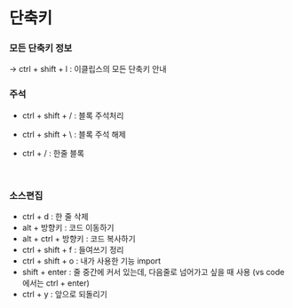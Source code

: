 # 단축키

### 모든 단축키 정보

-> ctrl + shift + l : 이클립스의 모든 단축키 안내



### 주석

* ctrl + shift + / : 블록 주석처리

* ctrl + shift + \ : 블록 주석 해제

* ctrl + / : 한줄 블록

  ​



### 소스편집

* ctrl + d : 한 줄 삭제
* alt + 방향키 : 코드 이동하기
* alt + ctrl + 방향키 : 코드 복사하기
* ctrl + shift + f : 들여쓰기 정리
* ctrl + shift + o : 내가 사용한 기능 import 
* shift + enter : 줄 중간에 커서 있는데, 다음줄로 넘어가고 싶을 때 사용 (vs code에서는 ctrl + enter)
* ctrl + y : 앞으로 되돌리기